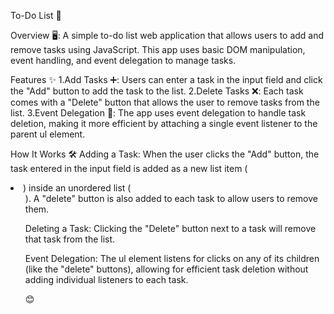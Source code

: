 To-Do List 📝

Overview 🖥️:
A simple to-do list web application that allows users to add and remove tasks using JavaScript. This app uses basic DOM manipulation, event handling, and event delegation to manage tasks.

Features ✨
1.Add Tasks ➕: Users can enter a task in the input field and click the "Add" button to add the task to the list.
2.Delete Tasks ❌: Each task comes with a "Delete" button that allows the user to remove tasks from the list.
3.Event Delegation 🔄: The app uses event delegation to handle task deletion, making it more efficient by attaching a single event listener to the parent ul element.


How It Works 🛠️
Adding a Task:
When the user clicks the "Add" button, the task entered in the input field is added as a new list item (<li>) inside an unordered list (<ul>).
A "delete" button is also added to each task to allow users to remove them.

Deleting a Task:
Clicking the "Delete" button next to a task will remove that task from the list.

Event Delegation:
The ul element listens for clicks on any of its children (like the "delete" buttons), allowing for efficient task deletion without adding individual listeners to each task.

 😊
